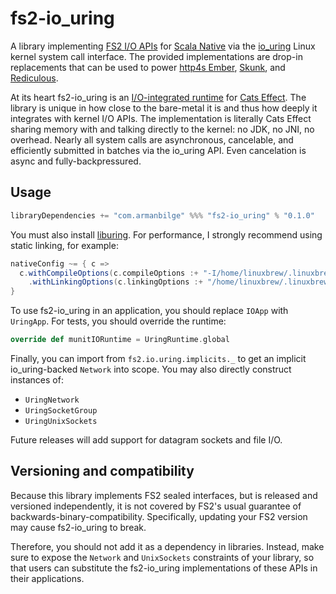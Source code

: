 # fs2-io_uring

A library implementing [FS2 I/O APIs](https://fs2.io/#/io) for [Scala Native](https://scala-native.org/) via the [io_uring](https://en.wikipedia.org/wiki/Io_uring) Linux kernel system call interface. The provided implementations are drop-in replacements that can be used to power [http4s Ember](https://http4s.org/v0.23/docs/integrations.html#ember), [Skunk](https://github.com/tpolecat/skunk), and [Rediculous](https://github.com/davenverse/rediculous).

At its heart fs2-io_uring is an [I/O-integrated runtime](https://github.com/typelevel/cats-effect/discussions/3070) for [Cats Effect](https://typelevel.org/cats-effect/). The library is unique in how close to the bare-metal it is and thus how deeply it integrates with kernel I/O APIs. The implementation is literally Cats Effect sharing memory with and talking directly to the kernel: no JDK, no JNI, no overhead. Nearly all system calls are asynchronous, cancelable, and efficiently submitted in batches via the io_uring API. Even cancelation is async and fully-backpressured.

## Usage

```scala
libraryDependencies += "com.armanbilge" %%% "fs2-io_uring" % "0.1.0"
```

You must also install [liburing](https://github.com/axboe/liburing). For performance, I strongly recommend using static linking, for example:

```scala
nativeConfig ~= { c =>
  c.withCompileOptions(c.compileOptions :+ "-I/home/linuxbrew/.linuxbrew/include")
    .withLinkingOptions(c.linkingOptions :+ "/home/linuxbrew/.linuxbrew/lib/liburing.a")
}
```

To use fs2-io_uring in an application, you should replace `IOApp` with `UringApp`. For tests, you should override the runtime:

```scala
override def munitIORuntime = UringRuntime.global
```

Finally, you can import from `fs2.io.uring.implicits._` to get an implicit io_uring-backed `Network` into scope. You may also directly construct instances of:

- `UringNetwork`
- `UringSocketGroup`
- `UringUnixSockets`

Future releases will add support for datagram sockets and file I/O.

## Versioning and compatibility

Because this library implements FS2 sealed interfaces, but is released and versioned independently, it is not covered by FS2's usual guarantee of backwards-binary-compatibility. Specifically, updating your FS2 version may cause fs2-io_uring to break.

Therefore, you should not add it as a dependency in libraries. Instead, make sure to expose the `Network` and `UnixSockets` constraints of your library, so that users can substitute the fs2-io_uring implementations of these APIs in their applications.
